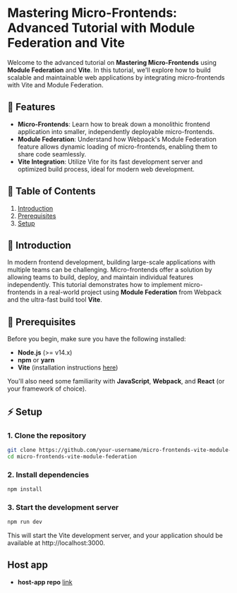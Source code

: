 # Mastering Micro-Frontends: Advanced Tutorial with Module Federation and Vite

Welcome to the advanced tutorial on **Mastering Micro-Frontends** using **Module Federation** and **Vite**. In this tutorial, we'll explore how to build scalable and maintainable web applications by integrating micro-frontends with Vite and Module Federation.

## 🚀 Features

- **Micro-Frontends**: Learn how to break down a monolithic frontend application into smaller, independently deployable micro-frontends.
- **Module Federation**: Understand how Webpack's Module Federation feature allows dynamic loading of micro-frontends, enabling them to share code seamlessly.
- **Vite Integration**: Utilize Vite for its fast development server and optimized build process, ideal for modern web development.

## 📖 Table of Contents

1. [Introduction](#introduction)
2. [Prerequisites](#prerequisites)
3. [Setup](#setup)

## 📝 Introduction

In modern frontend development, building large-scale applications with multiple teams can be challenging. Micro-frontends offer a solution by allowing teams to build, deploy, and maintain individual features independently. This tutorial demonstrates how to implement micro-frontends in a real-world project using **Module Federation** from Webpack and the ultra-fast build tool **Vite**.

## 🚧 Prerequisites

Before you begin, make sure you have the following installed:

- **Node.js** (>= v14.x)
- **npm** or **yarn**
- **Vite** (installation instructions [here](https://vitejs.dev/))

You'll also need some familiarity with **JavaScript**, **Webpack**, and **React** (or your framework of choice).

## ⚡ Setup

### 1. Clone the repository

```bash
git clone https://github.com/your-username/micro-frontends-vite-module-federation.git
cd micro-frontends-vite-module-federation
```

### 2. Install dependencies

```bash
npm install
```

### 3. Start the development server

```bash
npm run dev
```

This will start the Vite development server, and your application should be available at http://localhost:3000.

## Host app

- **host-app repo** [link](https://github.com/youssef103/mf-host-app.git)
